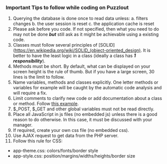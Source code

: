 ### Important Tips to follow while coding on Puzzlout

1. Querying the database is done once to read data unless:
  a. filters changes
  b. the user session is reset
  c. the application cache is reset
2. Please ask before you code. If not specified, then what you need to do may not be done ***but*** still ask as it might be achievable using a existing code.
3. Classes must follow several principles of [SOLID](https://en.wikipedia.org/wiki/SOLID_(object-oriented_design). It is better to have the least logic in a class (ideally a class has ***1 responsibility***).
4. Methods must be short. By default, what can be displayed on your screen height is the rule of thumb. But if you have a large screen, 30 lines is the limit to follow.
5. Name variables, methods and classes explicitly. One letter methods or variables for example will be caught by the automatic code analysis and will require a fix.
5. Limit comments to clarify new code or add documentation about a class or method. Follow [this example](https://github.com/Puzzlout/FrameworkMvc/blob/master/src/System/Web/HttpRequest/AcceptHttpLanguageParser.php).
6. $_POST, $_GET and other global variables must not be read directly.
7. Place all JavaScript in js files (no embedded js) unless there is a good reason to do otherwise. In this case, it must be discussed with your manager.  
8. If required, create your own css file (no embedded css).
9. Use AJAX request to get data from the PHP server.
10. Follow this rule for CSS: 
  - app-theme.css: colors/fonts/border style
  - app-style.css: position/margins/widths/heights/border size
